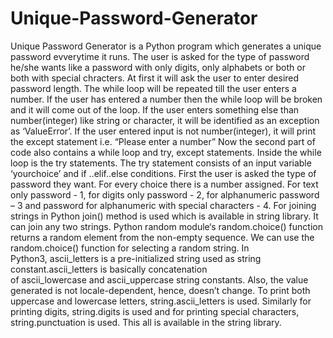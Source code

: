 # Unique-Password-Generator
Unique Password Generator is a Python program which generates a unique password evverytime it runs.
The user is asked for the type of password he/she wants like a password with only digits, only alphabets or both or both with special chracters.
At first it will ask the user to enter desired password length.
The while loop will be repeated till the user enters a number.
If the user has entered a number then the while loop will be broken and it will come out of the loop.
If the user enters something else than number(integer) like string or character, it will be identified as an exception as ‘ValueError’.
If the user entered input is not number(integer), it will print the except statement i.e. “Please enter a number”
Now the second part of code also contains a while loop and try, except statements.
Inside the while loop is the try statements.
The try statement consists of an input variable ‘yourchoice’ and if ..elif..else conditions.
First the user is asked the type of password they want. For every choice there is a number assigned. For text only password - 1, for digits only password - 2, for alphanumeric password – 3 and password for alphanumeric with special characters - 4.
For joining strings in Python join() method is used which is available in string library. It can join any two strings.
Python random module‘s random.choice() function returns a random element from the non-empty sequence. We can use the random.choice() function for selecting a random string.
In Python3, ascii_letters is a pre-initialized string used as string constant.ascii_letters is basically concatenation of ascii_lowercase and ascii_uppercase string constants. Also, the value generated is not locale-dependent, hence, doesn’t change.
To print both uppercase and lowercase letters, string.ascii_letters is used.
Similarly for printing digits, string.digits is used and for printing special characters, string.punctuation is used. This all is available in the string library.
